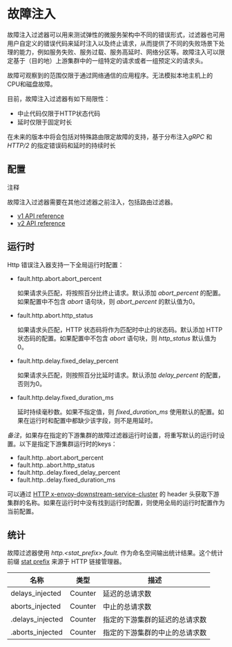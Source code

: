 # 故障注入

故障注入过滤器可以用来测试弹性的微服务架构中不同的错误形式，过滤器也可用用户自定义的错误代码来延时注入以及终止请求，从而提供了不同的失败场景下处理的能力，例如服务失败、服务过载、服务高延时、网络分区等。故障注入可以限定基于（目的地）上游集群中的一组特定的请求或者一组预定义的请求头。

故障可观察到的范围仅限于通过网络通信的应用程序。无法模拟本地主机上的CPU和磁盘故障。

目前，故障注入过滤器有如下局限性：

- 中止代码仅限于HTTP状态代码
- 延时仅限于固定时长

在未来的版本中将会包括对特殊路由限定故障的支持，基于分布注入*gRPC* 和 *HTTP/2* 的指定错误码和延时的持续时长

## 配置

注释

故障注入过滤器需要在其他过滤器之前注入，包括路由过滤器。

- [v1 API reference](https://www.envoyproxy.io/docs/envoy/latest/api-v1/http_filters/fault_filter#config-http-filters-fault-injection-v1)
- [v2 API reference](https://www.envoyproxy.io/docs/envoy/latest/api-v2/config/filter/http/fault/v2/fault.proto#envoy-api-msg-config-filter-http-fault-v2-httpfault)

## 运行时

Http 错误注入器支持一下全局运行时配置：

- fault.http.abort.abort_percent

  如果请求头匹配，将按照百分比终止请求。默认添加 *abort_percent* 的配置。如果配置中不包含 *abort* 语句块，则 *abort_percent* 的默认值为0。

- fault.http.abort.http_status

  如果请求头匹配，HTTP 状态码将作为匹配时中止的状态码。默认添加 HTTP 状态码的配置。如果配置中不包含 *abort* 语句块，则 *http_status* 默认值为 0。

- fault.http.delay.fixed_delay_percent

  如果请求头匹配，则按照百分比延时请求。默认添加 *delay_percent* 的配置，否则为0。

- fault.http.delay.fixed_duration_ms

  延时持续毫秒数。如果不指定值，则 *fixed_duration_ms* 使用默认的配置。如果在运行时和配置中都缺少该字段，则不是用延时。

*备注*，如果存在指定的下游集群的故障过滤器运行时设置，将重写默认的运行时设置。以下是指定下游集群运行时的keys：

- fault.http.<downstream-cluster>.abort.abort_percent
- fault.http.<downstream-cluster>.abort.http_status
- fault.http.<downstream-cluster>.delay.fixed_delay_percent
- fault.http.<downstream-cluster>.delay.fixed_duration_ms

可以通过 [HTTP x-envoy-downstream-service-cluster](../http_conn_man/headers.md#config-http-conn-man-headers-downstream-service-cluster) 的 header 头获取下游集群的名称。如果在运行时中没有找到运行时配置，则使用全局的运行时配置作为当前配置。

## 统计

故障过滤器使用 *http.<stat_prefix>.fault.* 作为命名空间输出统计结果。这个统计前缀 [stat prefix](../../api-v1/network_filters/http_conn_man.md#config-http-conn-man-stat-prefix) 来源于 HTTP 链接管理器。

| 名称                                 | 类型    | 描述                                             |
| ------------------------------------ | ------- | ------------------------------------------------------- |
| delays_injected                      | Counter | 延迟的总请求数                        |
| aborts_injected                      | Counter | 中止的总请求数                |
| <downstream-cluster>.delays_injected | Counter | 指定的下游集群的延迟的总请求数   |
| <downstream-cluster>.aborts_injected | Counter | 指定的下游集群的中止的总请求数   |